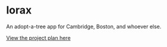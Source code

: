 lorax
=====

An adopt-a-tree app for Cambridge, Boston, and whoever else.

[View the project plan here](https://docs.google.com/a/codeforamerica.org/document/d/1z3SnK7pneLqbZJhdoF3MLpFPvU0H49TYMl4zDJet_pk/edit)
